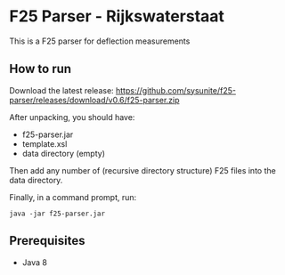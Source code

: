 # F25 Parser - Rijkswaterstaat
This is a F25 parser for deflection measurements

## How to run
Download the latest release: https://github.com/sysunite/f25-parser/releases/download/v0.6/f25-parser.zip

After unpacking, you should have:

- f25-parser.jar
- template.xsl
- data directory (empty)

Then add any number of (recursive directory structure) F25 files into the data directory.

Finally, in a command prompt, run:
```
java -jar f25-parser.jar
```

## Prerequisites

- Java 8